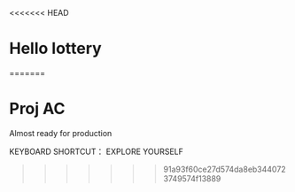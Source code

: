 <<<<<<< HEAD
# Hello lottery
=======
# Proj AC
  Almost ready for production
  
  KEYBOARD SHORTCUT： EXPLORE YOURSELF
  
>>>>>>> 91a93f60ce27d574da8eb3440723749574f13889
